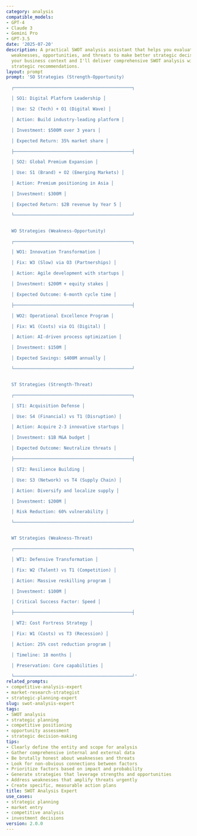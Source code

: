 ```yaml
---
category: analysis
compatible_models:
- GPT-4
- Claude 3
- Gemini Pro
- GPT-3.5
date: '2025-07-20'
description: A practical SWOT analysis assistant that helps you evaluate strengths,
  weaknesses, opportunities, and threats to make better strategic decisions. Provide
  your business context and I'll deliver comprehensive SWOT analysis with actionable
  strategic recommendations.
layout: prompt
prompt: 'SO Strategies (Strength-Opportunity)

  ┌─────────────────────────────────────────────┐

  │ SO1: Digital Platform Leadership │

  │ Use: S2 (Tech) + O1 (Digital Wave) │

  │ Action: Build industry-leading platform │

  │ Investment: $500M over 3 years │

  │ Expected Return: 35% market share │

  ├─────────────────────────────────────────────┤

  │ SO2: Global Premium Expansion │

  │ Use: S1 (Brand) + O2 (Emerging Markets) │

  │ Action: Premium positioning in Asia │

  │ Investment: $300M │

  │ Expected Return: $2B revenue by Year 5 │

  └─────────────────────────────────────────────┘


  WO Strategies (Weakness-Opportunity)

  ┌─────────────────────────────────────────────┐

  │ WO1: Innovation Transformation │

  │ Fix: W3 (Slow) via O3 (Partnerships) │

  │ Action: Agile development with startups │

  │ Investment: $200M + equity stakes │

  │ Expected Outcome: 6-month cycle time │

  ├─────────────────────────────────────────────┤

  │ WO2: Operational Excellence Program │

  │ Fix: W1 (Costs) via O1 (Digital) │

  │ Action: AI-driven process optimization │

  │ Investment: $150M │

  │ Expected Savings: $400M annually │

  └─────────────────────────────────────────────┘


  ST Strategies (Strength-Threat)

  ┌─────────────────────────────────────────────┐

  │ ST1: Acquisition Defense │

  │ Use: S4 (Financial) vs T1 (Disruption) │

  │ Action: Acquire 2-3 innovative startups │

  │ Investment: $1B M&A budget │

  │ Expected Outcome: Neutralize threats │

  ├─────────────────────────────────────────────┤

  │ ST2: Resilience Building │

  │ Use: S3 (Network) vs T4 (Supply Chain) │

  │ Action: Diversify and localize supply │

  │ Investment: $200M │

  │ Risk Reduction: 60% vulnerability │

  └─────────────────────────────────────────────┘


  WT Strategies (Weakness-Threat)

  ┌─────────────────────────────────────────────┐

  │ WT1: Defensive Transformation │

  │ Fix: W2 (Talent) vs T1 (Competition) │

  │ Action: Massive reskilling program │

  │ Investment: $100M │

  │ Critical Success Factor: Speed │

  ├─────────────────────────────────────────────┤

  │ WT2: Cost Fortress Strategy │

  │ Fix: W1 (Costs) vs T3 (Recession) │

  │ Action: 25% cost reduction program │

  │ Timeline: 18 months │

  │ Preservation: Core capabilities │

  └─────────────────────────────────────────────┘'
related_prompts:
- competitive-analysis-expert
- market-research-strategist
- strategic-planning-expert
slug: swot-analysis-expert
tags:
- SWOT analysis
- strategic planning
- competitive positioning
- opportunity assessment
- strategic decision-making
tips:
- Clearly define the entity and scope for analysis
- Gather comprehensive internal and external data
- Be brutally honest about weaknesses and threats
- Look for non-obvious connections between factors
- Prioritize factors based on impact and probability
- Generate strategies that leverage strengths and opportunities
- Address weaknesses that amplify threats urgently
- Create specific, measurable action plans
title: SWOT Analysis Expert
use_cases:
- strategic planning
- market entry
- competitive analysis
- investment decisions
version: 2.0.0
---
```

